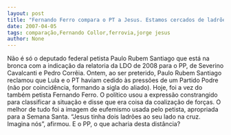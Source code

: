 ```yaml
---
layout: post
title: "Fernando Ferro compara o PT a Jesus. Estamos cercados de ladrões"
date: 2007-04-05
tags: comparação,Fernando Collor,ferrovia,jorge jesus
author: None
---
```

Não é só o deputado federal petista Paulo Rubem Santiago que está na bronca com a indicação da relatoria da LDO de 2008 para o PP, de Severino Cavalcanti e Pedro Corrêia. Ontem, ao ser preterido, Paulo Rubem Santiago reclamou que Lula e o PT haviam cedido às pressões de um Partido Podre (não por coincidência, formando a sigla do aliado).
Hoje, foi a vez do também petista Fernando Ferro. O político usou a expressão constrangido para classificar a situação e disse que era coisa da coalização de forças.
O melhor de tudo foi a imagem de eufemismo usada pelo petista, apropriada para a Semana Santa.
“Jesus tinha dois ladrões ao seu lado na cruz. Imagina nós”, afirmou.
E o PP, o que acharia desta distância? 